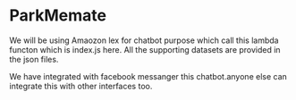 # ParkMemate

We will be using Amaozon lex for chatbot purpose which call this lambda functon which is index.js here.
All the supporting datasets are provided in the json files.

We have integrated with facebook messanger this chatbot.anyone else can integrate this with other interfaces too.
